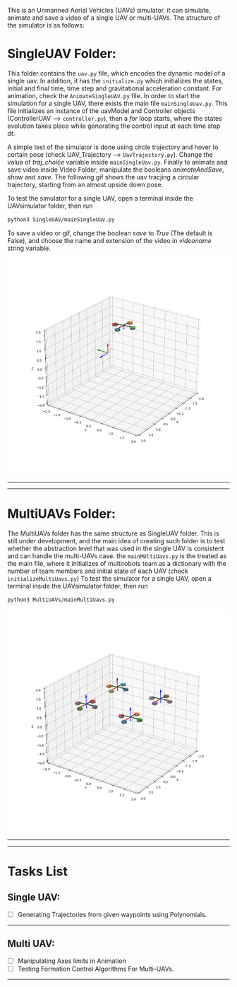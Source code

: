 This is an Unmanned Aerial Vehicles (UAVs) simulator. it can simulate, animate and save a video of a single UAV or multi-UAVs. The structure of the simulator is as follows:

# SingleUAV Folder:
This folder contains the `uav.py` file, which encodes the dynamic model of a single uav. In addition, it has the `initialize.py` which initializes the states, initial and final time, time step and gravitational acceleration constant. For animation, check the `AnimateSingleUAV.py` file. In order to start the simulation for a single UAV, there exists the main file `mainSingleUav.py`. This file initializes an instance of the uavModel and Controller objects (ControllerUAV --> `controller.py`), then a _for_ loop starts, where the states evolution takes place while generating the control input at each time step _dt_. 
 
A simple test of the simulator is done using circle trajectory and hover to certain pose (check UAV_Trajectory --> `UavTrajectory.py`). Change the value of *traj_choice* variable inside `mainSingleUav.py`. Finally to animate and save video inside Video Folder, manipulate the booleans _animateAndSave_, _show_ and _save_. 
The following gif shows the uav tracjing a circular trajectory, starting from an almost upside down pose. 

To test the simulator for a single UAV, open a terminal inside the UAVsimulator folder, then run
 ```bash
python3 SingleUAV/mainSingleUav.py 
```
To save a video or gif, change the boolean _save_ to *True* (The default is False), and choose the name and extension of the video in *videoname* string variable.
![Markdown Logo](Videos/CircularTraj.gif)
___
___
# MultiUAVs Folder:
The MultiUAVs folder has the same structure as SingleUAV folder. This is still under development, and the main idea of creating such folder is to test whether the abstraction level that was used in the single UAV is consistent and can handle the multi-UAVs case. the `mainMUltiUavs.py` is the treated as the main file, where it initializes of multirobots team as a dictionary with the number of team members and initial state of each UAV (check `initializeMultiUavs.py`) 
To test the simulator for a single UAV, open a terminal inside the UAVsimulator folder, then run
 ```bash
python3 MultiUAVs/mainMultiUavs.py
```
![Markdown Logo](Videos/UpsideDownTeam.gif)
___
___
# Tasks List
## Single UAV:
* [ ] Generating Trajectories from given waypoints using Polynomials.
___
## Multi UAV:
* [ ] Manipulating Axes limits in Animation
* [ ] Testing Formation Control Algorithms For Multi-UAVs.
___
